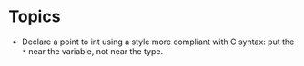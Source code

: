 # Topics

* Declare a point to int using a style more compliant with C syntax: put the `*` near the variable,
not near the type.


